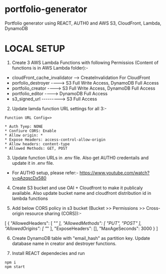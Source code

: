 # portfolio-generator
Portfolio generator using REACT, AUTH0 and AWS S3, CloudFront, Lambda, DynamoDB


# LOCAL SETUP



1. Create 3 AWS Lambda Functions with following Permissios (Content of functions is in AWS Lambda folder):- 

* cloudFront_cache_invalidator --> CreateInvalidation For CloudFront
* porfolio_destroyer ----> S3 Full Write Access, DynamoDB Full Access
* portfolio_creator  ----> S3 Full Write Access, DynamoDB Full Access
* portfolio_editor  ---->  DynamoDB Full Access
* s3_signed_url ---------> S3 Full Access

2. Update lamda function URL settings for all 3:-
```
Function URL Config=>

* Auth Tyep: NONE
* Confiure CORS: Enable
* Allow origin: *
* Expose Headers: access-control-allow-origin
* Allow headers: content-type
* Allowed Methods: GET, POST
```
3. Update function URLs in .env file. Also get AUTH0 credentails and update it in .env file.

- For AUTH0 setup, please refer:- https://www.youtube.com/watch?v=pAzqscDx580

4. Create S3 bucket and use OAI + Cloudfront to make it publicaly available. Also update bucket name and cloudfront distribution id in lambda functions

5. Add below CORS policy in s3 bucket (Bucket >> Permissions >> Cross-origin resource sharing (CORS)):-

[
    {
        "AllowedHeaders": [
            "*"
        ],
        "AllowedMethods": [
            "PUT",
            "POST"
        ],
        "AllowedOrigins": [
            "*"
        ],
        "ExposeHeaders": [],
        "MaxAgeSeconds": 3000
    }
]

6. Create DynamoDB table with "email_hash" as partition key. Update database name in creator and destroyer functions.

7. Install REACT dependecies and run

``` 
npm i
npm start 
```



